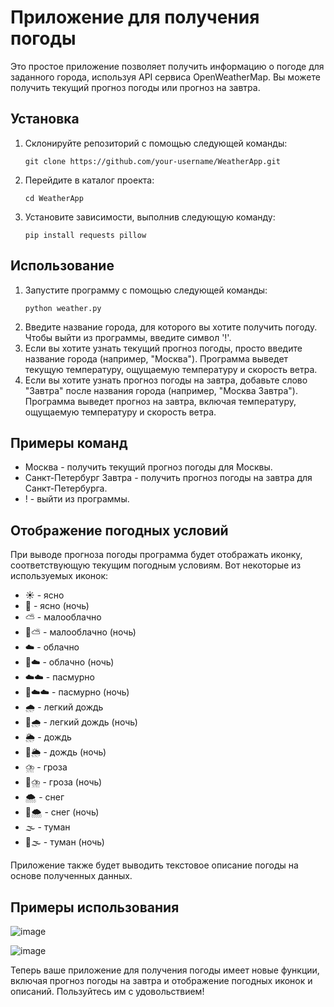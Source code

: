 <h1>Приложение для получения погоды</h1>
<p>Это простое приложение позволяет получить информацию о погоде для заданного города, используя API сервиса OpenWeatherMap. Вы можете получить текущий прогноз погоды или прогноз на завтра.</p>
<h2>Установка</h2>
<ol>
  <li>Склонируйте репозиторий с помощью следующей команды:</li>
  <pre><code>git clone https://github.com/your-username/WeatherApp.git</code></pre>
  <li>Перейдите в каталог проекта:</li>
  <pre><code>cd WeatherApp</code></pre>
  <li>Установите зависимости, выполнив следующую команду:</li>
  <pre><code>pip install requests pillow</code></pre>
</ol>
<h2>Использование</h2>
<ol>
  <li>Запустите программу с помощью следующей команды:</li>
  <pre><code>python weather.py</code></pre>
  <li>Введите название города, для которого вы хотите получить погоду. Чтобы выйти из программы, введите символ '!'.</li>
  <li>Если вы хотите узнать текущий прогноз погоды, просто введите название города (например, "Москва"). Программа выведет текущую температуру, ощущаемую температуру и скорость ветра.</li>
  <li>Если вы хотите узнать прогноз погоды на завтра, добавьте слово "Завтра" после названия города (например, "Москва Завтра"). Программа выведет прогноз на завтра, включая температуру, ощущаемую температуру и скорость ветра.</li>
</ol>
<h2>Примеры команд</h2>
<ul>
  <li>Москва - получить текущий прогноз погоды для Москвы.</li>
  <li>Санкт-Петербург Завтра - получить прогноз погоды на завтра для Санкт-Петербурга.</li>
  <li>! - выйти из программы.</li>
</ul>
<h2>Отображение погодных условий</h2>
<p>При выводе прогноза погоды программа будет отображать иконку, соответствующую текущим погодным условиям. Вот некоторые из используемых иконок:</p>
<ul>
  <li>☀️ - ясно</li>
  <li>🌙 - ясно (ночь)</li>
  <li>⛅ - малооблачно</li>
  <li>🌙⛅ - малооблачно (ночь)</li>
  <li>☁️ - облачно</li>
  <li>🌙☁️ - облачно (ночь)</li>
  <li>☁️☁️ - пасмурно</li>
  <li>🌙☁️☁️ - пасмурно (ночь)</li>
  <li>🌧️ - легкий дождь</li>
  <li>🌙🌧️ - легкий дождь (ночь)</li>
  <li>🌦️ - дождь</li>
  <li>🌙🌦️ - дождь (ночь)</li>
  <li>⛈️ - гроза</li>
  <li>🌙⛈️ - гроза (ночь)</li>
  <li>🌨️ - снег</li>
  <li>🌙🌨️ - снег (ночь)</li>
  <li>🌫️ - туман</li>
  <li>🌙🌫️ - туман (ночь)</li>
</ul>
<p>Приложение также будет выводить текстовое описание погоды на основе полученных данных.</p>
<h2>Примеры использования</h2>

![image](https://github.com/Annanas555/WeatherApp/assets/128131401/a03a0b0b-0792-4256-9ca5-c2fe9b1d0247)

![image](https://github.com/Annanas555/WeatherApp/assets/128131401/024962b7-3135-4512-8142-2166cd456ee4)

<p>Теперь ваше приложение для получения погоды имеет новые функции, включая прогноз погоды на завтра и отображение погодных иконок и описаний. Пользуйтесь им с удовольствием!</p>
